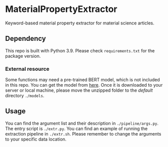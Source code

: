 # MaterialPropertyExtractor
Keyword-based material property extractor for material science articles.

## Dependency

This repo is built with Python 3.9.
Please check `requirements.txt` for the package version.

### External resource

Some functions may need a pre-trained BERT model, which is not included in this repo.
You can get the model from [here](https://drive.google.com/file/d/1I_VqzmrzvcPG0wHCXljHAaIngZW64PL0/view?usp=share_link).
Once it is downloaded to your server or local machine, please move the unzipped folder to the *default* directory `./models`.

## Usage
You can find the argument list and their description in `./pipeline/args.py`.
The entry script is `./extr.py`.
You can find an example of running the extraction pipeline in `./extr.sh`.
Please remember to change the arguments to your specific data location.


